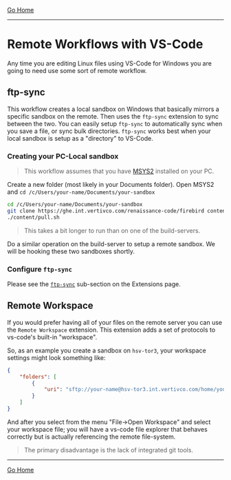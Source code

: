 [Go Home](../README.md)

---

# Remote Workflows with VS-Code #

Any time you are editing Linux files using VS-Code for Windows you are going to need use some sort of remote workflow.

## ftp-sync ##

This workflow creates a local sandbox on Windows that basically mirrors a specific sandbox on the remote. Then uses the `ftp-sync` extension to sync between the two.  You can easily setup `ftp-sync` to automatically sync when you save a file, or sync bulk directories.  `ftp-sync` works best when your local sandbox is setup as a "directory" to VS-Code.

### Creating your PC-Local sandbox ###

> This workflow assumes that you have [MSYS2](VS-Code-MSYS2) installed on your PC.

Create a new folder (most likely in your Documents folder).
Open MSYS2 and `cd /c/Users/your-name/Documents/your-sandbox`

```sh
cd /c/Users/your-name/Documents/your-sandbox
git clone https://ghe.int.vertivco.com/renaissance-code/firebird content
./content/pull.sh
```

> This takes a bit longer to run than on one of the build-servers.

Do a similar operation on the build-server to setup a remote sandbox.  We will be hooking these two sandboxes shortly.

### Configure `ftp-sync` ###

Please see the [`ftp-sync`](VS-Code-Extensions#ftp-sync) sub-section on the Extensions page.


## Remote Workspace ##

If you would prefer having all of your files on the remote server you can use the `Remote Workspace` extension.  This extension adds a set of protocols to vs-code's built-in "workspace".

So, as an example you create a sandbox on `hsv-tor3`, your workspace settings might look something like:

```json
{
    "folders": [
        {
            "uri": "sftp://your-name@hsv-tor3.int.vertivco.com/home/your-name/your-sandbox?key=id_rsa.ppk"
        }
    ]
}
```

And after you select from the menu "File->Open Workspace" and select your workspace file; you will have a vs-code file explorer that behaves correctly but is actually referencing the remote file-system.

> The primary disadvantage is the lack of integrated git tools.


---

[Go Home](../README.md)



